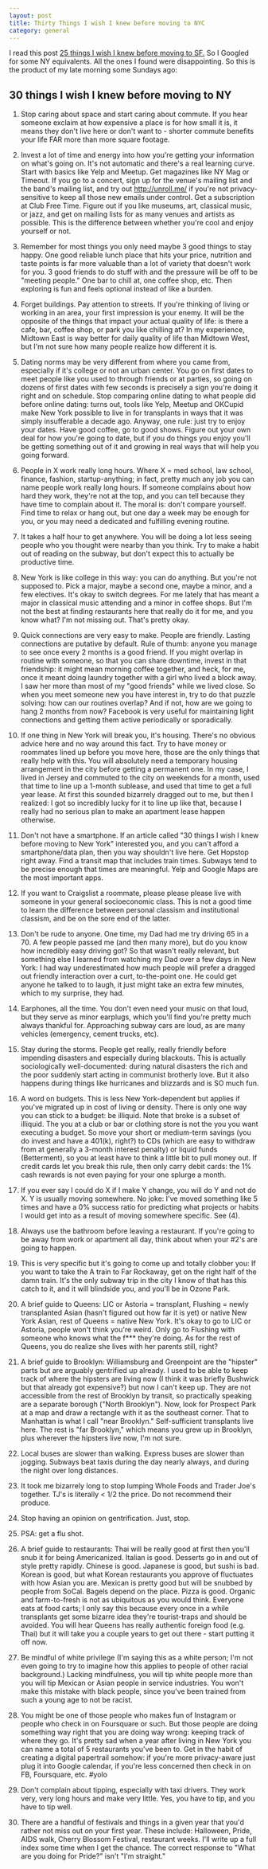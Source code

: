 ```yaml
---
layout: post
title: Thirty Things I wish I knew before moving to NYC
category: general
---
```


I read this post [25 things I wish I knew before moving to SF.](http://jasonevanish.com/2013/01/17/25-things-i-wish-i-knew-before-moving-to-san-francisco/) So I Googled for some NY equivalents. All the ones I found were disappointing. So this is the product of my late morning some Sundays ago:

30 things I wish I knew before moving to NY
---

1. Stop caring about space and start caring about commute. If you hear someone exclaim at how expensive a place is for how small it is, it means they don't live here or don't want to - shorter commute benefits your life FAR more than more square footage.

2. Invest a lot of time and energy into how you're getting your information on what's going on. It's not automatic and there's a real learning curve. Start with basics like Yelp and Meetup. Get magazines like NY Mag or Timeout. If you go to a concert, sign up for the venue's mailing list and the band's mailing list, and try out http://unroll.me/ if you're not privacy-sensitive to keep all those new emails under control. Get a subscription at Club Free Time. Figure out if you like museums, art, classical music, or jazz, and get on mailing lists for as many venues and artists as possible. This is the difference between whether you're cool and enjoy yourself or not.

3. Remember for most things you only need maybe 3 good things to stay happy. One good reliable lunch place that hits your price, nutrition and taste points is far more valuable than a lot of variety that doesn't work for you. 3 good friends to do stuff with and the pressure will be off to be "meeting people." One bar to chill at, one coffee shop, etc. Then exploring is fun and feels optional instead of like a burden.

4. Forget buildings. Pay attention to streets. If you're thinking of living or working in an area, your first impression is your enemy. It will be the opposite of the things that impact your actual quality of life: is there a cafe, bar, coffee shop, or park you like chilling at? In my experience, Midtown East is way better for daily quality of life than Midtown West, but I'm not sure how many people realize how different it is.

5. Dating norms may be very different from where you came from, especially if it's college or not an urban center. You go on first dates to meet people like you used to through friends or at parties, so going on dozens of first dates with few seconds is precisely a sign you're doing it right and on schedule. Stop comparing online dating to what people did before online dating: turns out, tools like Yelp, Meetup and OKCupid make New York possible to live in for transplants in ways that it was simply insufferable a decade ago. Anyway, one rule: just try to enjoy your dates. Have good coffee, go to good shows. Figure out your own deal for how you're going to date, but if you do things you enjoy you'll be getting something out of it and growing in real ways that will help you going forward.

6. People in X work really long hours. Where X = med school, law school, finance, fashion, startup-anything; in fact, pretty much any job you can name people work really long hours. If someone complains about how hard they work, they're not at the top, and you can tell because they have time to complain about it. The moral is: don't compare yourself. Find time to relax or hang out, but one day a week may be enough for you, or you may need a dedicated and fulfilling evening routine.

7. It takes a half hour to get anywhere. You will be doing a lot less seeing people who you thought were nearby than you think. Try to make a habit out of reading on the subway, but don't expect this to actually be productive time.

8. New York is like college in this way: you can do anything. But you're not supposed to. Pick a major, maybe a second one, maybe a minor, and a few electives. It's okay to switch degrees. For me lately that has meant a major in classical music attending and a minor in coffee shops. But I'm not the best at finding restaurants here that really do it for me, and you know what? I'm not missing out. That's pretty okay.

9. Quick connections are very easy to make. People are friendly. Lasting connections are putative by default. Rule of thumb: anyone you manage to see once every 2 months is a good friend. If you might overlap in routine with someone, so that you can share downtime, invest in that friendship: it might mean morning coffee together, and heck, for me, once it meant doing laundry together with a girl who lived a block away. I saw her more than most of my "good friends" while we lived close. So when you meet someone new you have interest in, try to do that puzzle solving: how can our routines overlap? And if not, how are we going to hang 2 months from now? Facebook is very useful for maintaining light connections and getting them active periodically or sporadically.

10. If one thing in New York will break you, it's housing. There's no obvious advice here and no way around this fact. Try to have money or roommates lined up before you move here, those are the only things that really help with this. You will absolutely need a temporary housing arrangement in the city before getting a permanent one. In my case, I lived in Jersey and commuted to the city on weekends for a month, used that time to line up a 1-month sublease, and used that time to get a full year lease. At first this sounded bizarrely dragged out to me, but then I realized: I got so incredibly lucky for it to line up like that, because I really had no serious plan to make an apartment lease happen otherwise.

11. Don't not have a smartphone. If an article called "30 things I wish I knew before moving to New York" interested you, and you can't afford a smartphone/data plan, then you way shouldn't live here. Get Hopstop right away. Find a transit map that includes train times. Subways tend to be precise enough that times are meaningful. Yelp and Google Maps are the most important apps.

12. If you want to Craigslist a roommate, please please please live with someone in your general socioeconomic class. This is not a good time to learn the difference between personal classism and institutional classism, and be on the sore end of the latter.

13. Don't be rude to anyone. One time, my Dad had me try driving 65 in a 70. A few people passed me (and then many more), but do you know how incredibly easy driving got? So that wasn't really relevant, but something else I learned from watching my Dad over a few days in New York: I had way underestimated how much people will prefer a dragged out friendly interaction over a curt, to-the-point one. He could get anyone he talked to to laugh, it just might take an extra few minutes, which to my surprise, they had.

14. Earphones, all the time. You don't even need your music on that loud, but they serve as minor earplugs, which you'll find you're pretty much always thankful for. Approaching subway cars are loud, as are many vehicles (emergency, cement trucks, etc).

15. Stay during the storms. People get really, really friendly before impending disasters and especially during blackouts. This is actually sociologically well-documented: during natural disasters the rich and the poor suddenly start acting in communist brotherly love. But it also happens during things like hurricanes and blizzards and is SO much fun.

16. A word on budgets. This is less New York-dependent but applies if you've migrated up in cost of living or density. There is only one way you can stick to a budget: be illiquid. Note that broke is a subset of illiquid. The you at a club or bar or clothing store is not the you you want executing a budget. So move your short or medium-term savings (you do invest and have a 401(k), right?) to CDs (which are easy to withdraw from at generally a 3-month interest penalty) or liquid funds (Betterment), so you at least have to think a little bit to pull money out. If credit cards let you break this rule, then only carry debit cards: the 1% cash rewards is not even paying for your one splurge a month.

17. If you ever say I could do X if I make Y change, you will do Y and not do X. Y is usually moving somewhere. No joke: I've moved something like 5 times and have a 0% success ratio for predicting what projects or habits I would get into as a result of moving somewhere specific. See (4).

18. Always use the bathroom before leaving a restaurant. If you're going to be away from work or apartment all day, think about when your #2's are going to happen.

19. This is very specific but it's going to come up and totally clobber you: If you want to take the A train to Far Rockaway, get on the right half of the damn train. It's the only subway trip in the city I know of that has this catch to it, and it will blindside you, and you'll be in Ozone Park.

20. A brief guide to Queens: LIC or Astoria = transplant, Flushing = newly transplanted Asian (hasn't figured out how far it is yet) or native New York Asian, rest of Queens = native New York. It's okay to go to LIC or Astoria, people won't think you're weird. Only go to Flushing with someone who knows what the f*** they're doing. As for the rest of Queens, you do realize she lives with her parents still, right?

21. A brief guide to Brooklyn: Williamsburg and Greenpoint are the "hipster" parts but are arguably gentrified up already. I used to be able to keep track of where the hipsters are living now (I think it was briefly Bushwick but that already got expensive?) but now I can't keep up. They are not accessible from the rest of Brooklyn by transit, so practically speaking are a separate borough ("North Brooklyn"). Now, look for Prospect Park at a map and draw a rectangle with it as the southeast corner. That to Manhattan is what I call "near Brooklyn." Self-sufficient transplants live here. The rest is "far Brooklyn," which means you grew up in Brooklyn, plus wherever the hipsters live now, I'm not sure.

22. Local buses are slower than walking. Express buses are slower than jogging. Subways beat taxis during the day nearly always, and during the night over long distances.

23. It took me bizarrely long to stop lumping Whole Foods and Trader Joe's together. TJ's is literally < 1/2 the price. Do not recommend their produce.

24. Stop having an opinion on gentrification. Just, stop.

25. PSA: get a flu shot.

26. A brief guide to restaurants: Thai will be really good at first then you'll snub it for being Americanized. Italian is good. Desserts go in and out of style pretty rapidly. Chinese is good. Japanese is good, but sushi is bad. Korean is good, but what Korean restaurants you approve of fluctuates with how Asian you are. Mexican is pretty good but will be snubbed by people from SoCal. Bagels depend on the place. Pizza is good. Organic and farm-to-fresh is not as ubiquitous as you would think. Everyone eats at food carts; I only say this because every once in a while transplants get some bizarre idea they're tourist-traps and should be avoided. You will hear Queens has really authentic foreign food (e.g. Thai) but it will take you a couple years to get out there - start putting it off now.

27. Be mindful of white privilege (I'm saying this as a white person; I'm not even going to try to imagine how this applies to people of other racial background.)  Lacking mindfulness, you will tip white people more than you will tip Mexican or Asian people in service industries. You won't make this mistake with black people, since you've been trained from such a young age to not be racist.

28. You might be one of those people who makes fun of Instagram or people who check in on Foursquare or such. But those people are doing something way right that you are doing way wrong: keeping track of where they go. It's pretty sad when a year after living in New York you can name a total of 5 restaurants you've been to. Get in the habit of creating a digital papertrail somehow: if you're more privacy-aware just plug it into Google calendar, if you're less concerned then check in on FB, Foursquare, etc. #yolo

29. Don't complain about tipping, especially with taxi drivers. They work very, very long hours and make very little. Yes, you have to tip, and you have to tip well.

30. There are a handful of festivals and things in a given year that you'd rather not miss out on your first year. These include: Halloween, Pride, AIDS walk, Cherry Blossom Festival, restaurant weeks. I'll write up a full index some time when I get the chance. The correct response to "What are you doing for Pride?" isn't "I'm straight."
